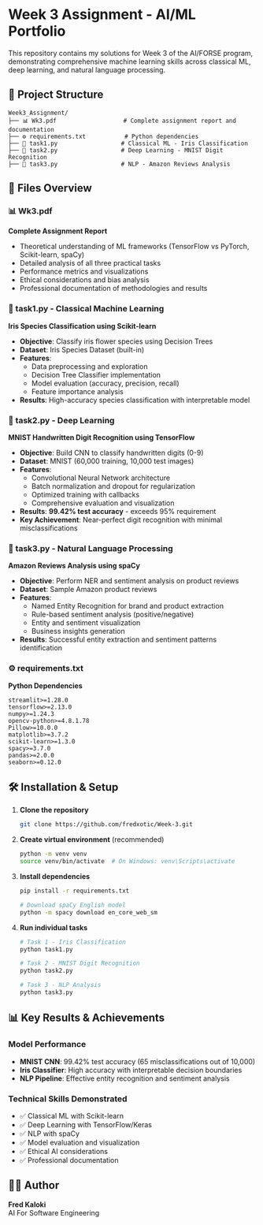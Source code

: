 # Week 3 Assignment - AI/ML Portfolio

This repository contains my solutions for Week 3 of the AI/FORSE program, demonstrating comprehensive machine learning skills across classical ML, deep learning, and natural language processing.

## 📁 Project Structure

```
Week3_Assignment/
├── 📊 Wk3.pdf                   # Complete assignment report and documentation
├── ⚙️ requirements.txt           # Python dependencies
├── 🌸 task1.py                  # Classical ML - Iris Classification
├── 🔢 task2.py                  # Deep Learning - MNIST Digit Recognition  
├── 💬 task3.py                  # NLP - Amazon Reviews Analysis
```

## 🚀 Files Overview

### **📊 Wk3.pdf** 
**Complete Assignment Report**
- Theoretical understanding of ML frameworks (TensorFlow vs PyTorch, Scikit-learn, spaCy)
- Detailed analysis of all three practical tasks
- Performance metrics and visualizations
- Ethical considerations and bias analysis
- Professional documentation of methodologies and results

### **🌺 task1.py - Classical Machine Learning**
**Iris Species Classification using Scikit-learn**
- **Objective**: Classify iris flower species using Decision Trees
- **Dataset**: Iris Species Dataset (built-in)
- **Features**: 
  - Data preprocessing and exploration
  - Decision Tree Classifier implementation
  - Model evaluation (accuracy, precision, recall)
  - Feature importance analysis
- **Results**: High-accuracy species classification with interpretable model

### **🔢 task2.py - Deep Learning** 
**MNIST Handwritten Digit Recognition using TensorFlow**
- **Objective**: Build CNN to classify handwritten digits (0-9)
- **Dataset**: MNIST (60,000 training, 10,000 test images)
- **Features**:
  - Convolutional Neural Network architecture
  - Batch normalization and dropout for regularization
  - Optimized training with callbacks
  - Comprehensive evaluation and visualization
- **Results**: **99.42% test accuracy** - exceeds 95% requirement
- **Key Achievement**: Near-perfect digit recognition with minimal misclassifications

### **💬 task3.py - Natural Language Processing**
**Amazon Reviews Analysis using spaCy**
- **Objective**: Perform NER and sentiment analysis on product reviews
- **Dataset**: Sample Amazon product reviews
- **Features**:
  - Named Entity Recognition for brand and product extraction
  - Rule-based sentiment analysis (positive/negative)
  - Entity and sentiment visualization
  - Business insights generation
- **Results**: Successful entity extraction and sentiment patterns identification

### **⚙️ requirements.txt**
**Python Dependencies**
```
streamlit>=1.28.0
tensorflow>=2.13.0
numpy>=1.24.3
opencv-python>=4.8.1.78
Pillow>=10.0.0
matplotlib>=3.7.2
scikit-learn>=1.3.0
spacy>=3.7.0
pandas>=2.0.0
seaborn>=0.12.0
```

## 🛠️ Installation & Setup

1. **Clone the repository**
   ```bash
   git clone https://github.com/fredxotic/Week-3.git
   ```

2. **Create virtual environment** (recommended)
   ```bash
   python -m venv venv
   source venv/bin/activate  # On Windows: venv\Scripts\activate
   ```

3. **Install dependencies**
   ```bash
   pip install -r requirements.txt
   
   # Download spaCy English model
   python -m spacy download en_core_web_sm
   ```

4. **Run individual tasks**
   ```bash
   # Task 1 - Iris Classification
   python task1.py
   
   # Task 2 - MNIST Digit Recognition
   python task2.py
   
   # Task 3 - NLP Analysis
   python task3.py
   ```

## 📊 Key Results & Achievements

### **Model Performance**
- **MNIST CNN**: 99.42% test accuracy (65 misclassifications out of 10,000)
- **Iris Classifier**: High accuracy with interpretable decision boundaries
- **NLP Pipeline**: Effective entity recognition and sentiment analysis

### **Technical Skills Demonstrated**
- ✅ Classical ML with Scikit-learn
- ✅ Deep Learning with TensorFlow/Keras
- ✅ NLP with spaCy
- ✅ Model evaluation and visualization
- ✅ Ethical AI considerations
- ✅ Professional documentation

## 👨‍💻 Author

**Fred Kaloki**  
AI For Software Engineering  
